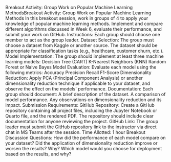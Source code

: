 Breakout Activity: Group Work on Popular Machine Learning MethodsBreakout Activity: Group Work on Popular Machine Learning Methods
In this breakout session, work in groups of 4 to apply your knowledge of popular machine learning methods. Implement and compare different algorithms discussed in Week 6, evaluate their performance, and submit your work on GitHub.
Instructions:
Each group should choose one member to act as the group leader.
Dataset Selection: The group must choose a dataset from Kaggle or another source. The dataset should be appropriate for classification tasks (e.g., healthcare, customer churn, etc.).
Model Implementation: The group should implement at least three machine learning models:
Decision Tree (CART)
K-Nearest Neighbors (KNN)
Random Forest or Naive Bayes
Model Evaluation: Evaluate each model using the following metrics:
Accuracy
Precision
Recall
F1-Score
Dimensionality Reduction: Apply PCA (Principal Component Analysis) or another dimensionality reduction technique if applicable to your dataset, and observe the effect on the models' performance.
Documentation: Each group should document:
A brief description of the dataset.
A comparison of model performance.
Any observations on dimensionality reduction and its impact.
Submission Requirements:
GitHub Repository:
Create a GitHub repository containing all project files, including the Jupyter Notebook or Quarto file, and the rendered PDF.
The repository should include clear documentation for anyone reviewing the project.
GitHub Link:
The group leader must submit the GitHub repository link to the instructor via direct chat in MS Teams after the session.
Time Allotted:
1 hour
Breakout Discussion Questions:
How did the performance of each model compare on your dataset?
Did the application of dimensionality reduction improve or worsen the results? Why?
Which model would you choose for deployment based on the results, and why?
